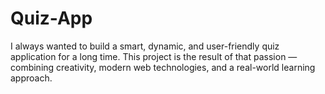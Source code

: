# Quiz-App
I always wanted to build a smart, dynamic, and user-friendly quiz application for a long time. This project is the result of that passion — combining creativity, modern web technologies, and a real-world learning approach. 
